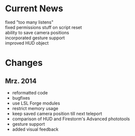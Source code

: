Current News
====
fixed "too many listens"  
fixed permissions stuff on script reset  
ability to save camera positions  
incorporated gesture support  
improved HUD object

Changes
====
Mrz. 2014
----------------
 - reformatted code
 - bugfixes
 - use LSL Forge modules
 - restrict memory usage
 - keep saved camera position till next teleport
 - comparison of HUD and Firestorm's Advanced phototools
 - gesture support
 - added visual feedback